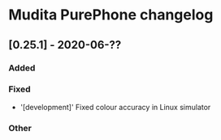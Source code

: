 # Mudita PurePhone changelog

## [0.25.1] - 2020-06-??

### Added

### Fixed
* '[development]' Fixed colour accuracy in Linux simulator 

### Other
